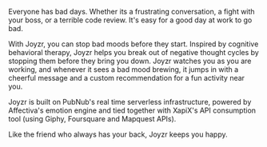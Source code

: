 Everyone has bad days. Whether its a frustrating conversation, a fight with your boss, or a terrible code review. It's easy for a good day at work to go bad.

With Joyzr, you can stop bad moods before they start. Inspired by cognitive behavioral therapy, Joyzr helps you break out of negative thought cycles by stopping them before they bring you down. Joyzr watches you as you are working, and whenever it sees a bad mood brewing, it jumps in with a cheerful message and a custom recommendation for a fun activity near you.

Joyzr is built on PubNub's real time serverless infrastructure, powered by Affectiva's emotion engine and tied together with XapiX's API consumption tool (using Giphy, Foursquare and Mapquest APIs).

Like the friend who always has your back, Joyzr keeps you happy.
